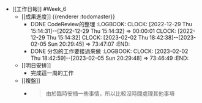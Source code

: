- [[工作日報]] #Week_6
	- [[成果進度]] {{renderer :todomaster}}
		- DONE CodeReview的整理
		  :LOGBOOK:
		  CLOCK: [2022-12-29 Thu 15:14:31]--[2022-12-29 Thu 15:14:32] =>  00:00:01
		  CLOCK: [2022-12-29 Thu 15:14:32]
		  CLOCK: [2023-02-02 Thu 18:42:38]--[2023-02-05 Sun 20:29:45] =>  73:47:07
		  :END:
		- DONE 分包的工作要接過來做
		  :LOGBOOK:
		  CLOCK: [2023-02-02 Thu 18:42:59]--[2023-02-05 Sun 20:29:48] =>  73:46:49
		  :END:
	- [[明日安排]]
		- 完成這一周的工作
	- [[複盤]]
		- > 由於臨時安插一些事情，所以比較沒時間處理其他事項